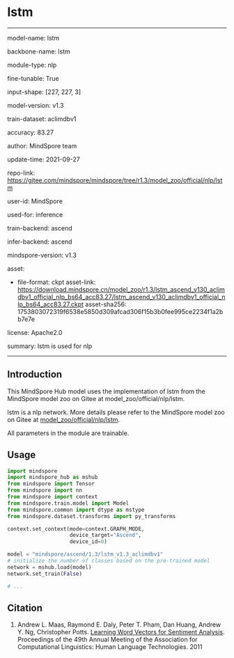 # lstm

---

model-name: lstm

backbone-name: lstm

module-type: nlp

fine-tunable: True

input-shape: [227, 227, 3]

model-version: v1.3

train-dataset: aclimdbv1

accuracy: 83.27

author: MindSpore team

update-time: 2021-09-27

repo-link: <https://gitee.com/mindspore/mindspore/tree/r1.3/model_zoo/official/nlp/lstm>

user-id: MindSpore

used-for: inference

train-backend: ascend

infer-backend: ascend

mindspore-version: v1.3

asset:

-
    file-format: ckpt
    asset-link: <https://download.mindspore.cn/model_zoo/r1.3/lstm_ascend_v130_aclimdbv1_official_nlp_bs64_acc83.27/lstm_ascend_v130_aclimdbv1_official_nlp_bs64_acc83.27.ckpt>
    asset-sha256: 1753803072319f6538e5850d309afcad306f15b3b0fee995ce2234f1a2bb7e7e

license: Apache2.0

summary: lstm is used for nlp

---

## Introduction

This MindSpore Hub model uses the implementation of lstm from the MindSpore model zoo on Gitee at model_zoo/official/nlp/lstm.

lstm is a nlp network. More details please refer to the MindSpore model zoo on Gitee at [model_zoo/official/nlp/lstm](https://gitee.com/mindspore/mindspore/blob/r1.3/model_zoo/official/nlp/lstm/README.md).

All parameters in the module are trainable.

## Usage

```python
import mindspore
import mindspore_hub as mshub
from mindspore import Tensor
from mindspore import nn
from mindspore import context
from mindspore.train.model import Model
from mindspore.common import dtype as mstype
from mindspore.dataset.transforms import py_transforms

context.set_context(mode=context.GRAPH_MODE,
                    device_target="Ascend",
                    device_id=0)

model = "mindspore/ascend/1.3/lstm_v1.3_aclimdbv1"
# initialize the number of classes based on the pre-trained model
network = mshub.load(model)
network.set_train(False)

# ...
```

## Citation

1. Andrew L. Maas, Raymond E. Daly, Peter T. Pham, Dan Huang, Andrew Y. Ng, Christopher Potts. [Learning Word Vectors for Sentiment Analysis](https://www.aclweb.org/anthology/P11-1015/). Proceedings of the 49th Annual Meeting of the Association for Computational Linguistics: Human Language Technologies. 2011
